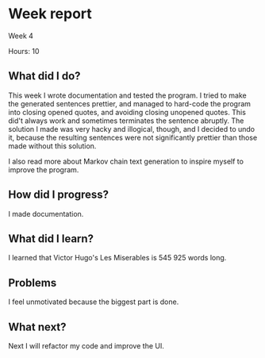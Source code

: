 # Week report
Week 4

Hours: 10

## What did I do?
This week I wrote documentation and tested the program. I tried to make the generated sentences prettier, and managed to hard-code the program into closing opened quotes, and avoiding closing unopened quotes. This did't always work and sometimes terminates the sentence abruptly. The solution I made was very hacky and illogical, though, and I decided to undo it, because the resulting sentences were not significantly prettier than those made without this solution.

I also read more about Markov chain text generation to inspire myself to improve the program.

## How did I progress?
I made documentation.

## What did I learn?
I learned that Victor Hugo's Les Miserables is 545 925 words long. 

## Problems
I feel unmotivated because the biggest part is done.

## What next?
Next I will refactor my code and improve the UI.
